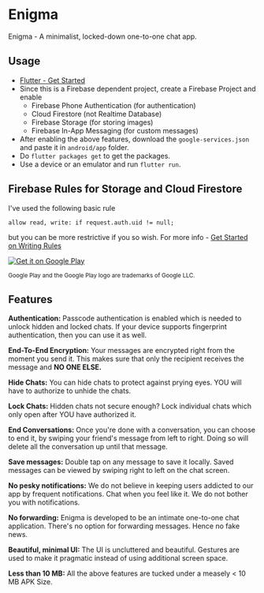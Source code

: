 
# Enigma

Enigma - A minimalist, locked-down one-to-one chat app.

## Usage

* [Flutter - Get Started](https://flutter.dev/docs/get-started/install)
* Since this is a Firebase dependent project, create a Firebase Project and enable
  * Firebase Phone Authentication (for authentication)
  * Cloud Firestore (not Realtime Database)
  * Firebase Storage (for storing images)
  * Firebase In-App Messaging (for custom messages)
* After enabling the above features, download the `google-services.json` and paste it in `android/app` folder.
* Do `flutter packages get` to get the packages.
* Use a device or an emulator and run `flutter run`.

## Firebase Rules for Storage and Cloud Firestore

I've used the following basic rule

```
allow read, write: if request.auth.uid != null;
```

but you can be more restrictive if you so wish. For more info - [Get Started on Writing Rules](https://firebase.google.com/docs/firestore/security/get-started#writing_rules)

<a href='https://play.google.com/store/apps/details?id=com.enigma.amitjoki&pcampaignid=MKT-Other-global-all-co-prtnr-py-PartBadge-Mar2515-1'><img alt='Get it on Google Play' src='https://play.google.com/intl/en_us/badges/images/generic/en_badge_web_generic.png'/></a>

<small>Google Play and the Google Play logo are trademarks of Google LLC.</small>


## Features

**Authentication:** Passcode authentication is enabled which is needed to unlock hidden and locked chats. If your device supports fingerprint authentication, then you can use it as well.

**End-To-End Encryption:** Your messages are encrypted right from the moment you send it. This makes sure that only the recipient receives the message and <b>NO ONE ELSE.</b>

**Hide Chats:** You can hide chats to protect against prying eyes. YOU will have to authorize to unhide the chats.

**Lock Chats:** Hidden chats not secure enough? Lock individual chats which only open after YOU have authorized it.

**End Conversations:** Once you're done with a conversation, you can choose to end it, by swiping your friend's message from left to right. Doing so will delete all the conversation up until that message. 

**Save messages:** Double tap on any message to save it locally. Saved messages can be viewed by swiping right to left on the chat screen.

**No pesky notifications:** We do not believe in keeping users addicted to our app by frequent notifications. Chat when you feel like it. We do not bother you with notifications.

**No forwarding:** Enigma is developed to be an intimate one-to-one chat application. There's no option for forwarding messages. Hence no fake news.

**Beautiful, minimal UI:** The UI is uncluttered and beautiful. Gestures are used to make it pragmatic instead of using additional screen space.

**Less than 10 MB:** All the above features are tucked under a measely < 10 MB APK Size.
